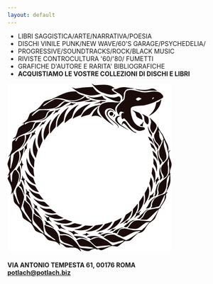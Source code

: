 ```yaml
---
layout: default
---
```


- LIBRI SAGGISTICA/ARTE/NARRATIVA/POESIA
- DISCHI VINILE PUNK/NEW WAVE/60'S GARAGE/PSYCHEDELIA/
- PROGRESSIVE/SOUNDTRACKS/ROCK/BLACK MUSIC
- RIVISTE CONTROCULTURA '60/'80/ FUMETTI
- GRAFICHE D'AUTORE E RARITA' BIBLIOGRAFICHE
- **ACQUISTIAMO LE VOSTRE COLLEZIONI DI DISCHI E LIBRI**

![OROBORO](/images/oroboro-squame.png "OROBORO")

#### VIA ANTONIO TEMPESTA 61, 00176 ROMA<br>[potlach@potlach.biz](mailto:potlach@potlach.biz)
